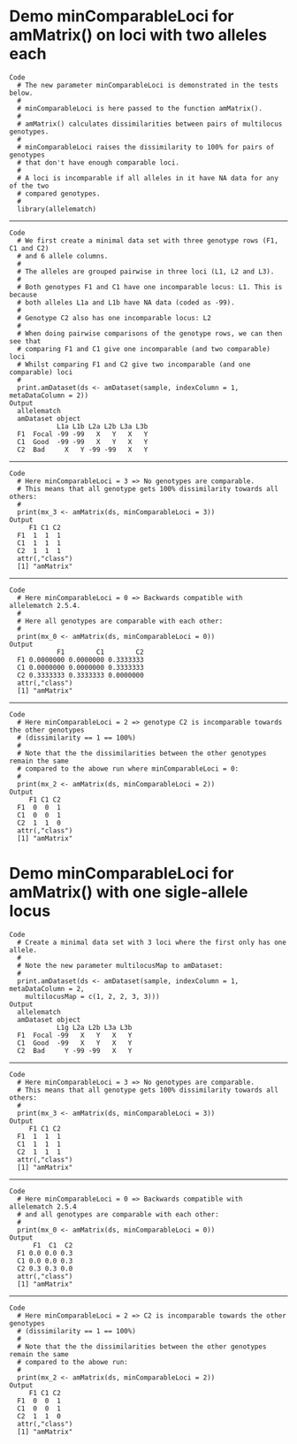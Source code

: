 # Demo minComparableLoci for amMatrix() on loci with two alleles each

    Code
      # The new parameter minComparableLoci is demonstrated in the tests below.
      #  
      # minComparableLoci is here passed to the function amMatrix().
      #  
      # amMatrix() calculates dissimilarities between pairs of multilocus genotypes.
      #  
      # minComparableLoci raises the dissimilarity to 100% for pairs of genotypes 
      # that don't have enough comparable loci.
      #  
      # A loci is incomparable if all alleles in it have NA data for any of the two
      # compared genotypes.
      #  
      library(allelematch)

---

    Code
      # We first create a minimal data set with three genotype rows (F1, C1 and C2)
      # and 6 allele columns.
      #  
      # The alleles are grouped pairwise in three loci (L1, L2 and L3).
      #  
      # Both genotypes F1 and C1 have one incomparable locus: L1. This is because 
      # both alleles L1a and L1b have NA data (coded as -99).
      #  
      # Genotype C2 also has one incomparable locus: L2
      #  
      # When doing pairwise comparisons of the genotype rows, we can then see that
      # comparing F1 and C1 give one incomparable (and two comparable) loci
      # Whilst comparing F1 and C2 give two incomparable (and one comparable) loci
      #  
      print.amDataset(ds <- amDataset(sample, indexColumn = 1, metaDataColumn = 2))
    Output
      allelematch
      amDataset object
                L1a L1b L2a L2b L3a L3b
      F1  Focal -99 -99   X   Y   X   Y
      C1  Good  -99 -99   X   Y   X   Y
      C2  Bad     X   Y -99 -99   X   Y

---

    Code
      # Here minComparableLoci = 3 => No genotypes are comparable.
      # This means that all genotype gets 100% dissimilarity towards all others:
      #  
      print(mx_3 <- amMatrix(ds, minComparableLoci = 3))
    Output
         F1 C1 C2
      F1  1  1  1
      C1  1  1  1
      C2  1  1  1
      attr(,"class")
      [1] "amMatrix"

---

    Code
      # Here minComparableLoci = 0 => Backwards compatible with allelematch 2.5.4.
      #  
      # Here all genotypes are comparable with each other:
      #  
      print(mx_0 <- amMatrix(ds, minComparableLoci = 0))
    Output
                F1        C1        C2
      F1 0.0000000 0.0000000 0.3333333
      C1 0.0000000 0.0000000 0.3333333
      C2 0.3333333 0.3333333 0.0000000
      attr(,"class")
      [1] "amMatrix"

---

    Code
      # Here minComparableLoci = 2 => genotype C2 is incomparable towards the other genotypes
      # (dissimilarity == 1 == 100%)
      #  
      # Note that the the dissimilarities between the other genotypes remain the same
      # compared to the abowe run where minComparableLoci = 0:
      #  
      print(mx_2 <- amMatrix(ds, minComparableLoci = 2))
    Output
         F1 C1 C2
      F1  0  0  1
      C1  0  0  1
      C2  1  1  0
      attr(,"class")
      [1] "amMatrix"

# Demo minComparableLoci for amMatrix() with one sigle-allele locus

    Code
      # Create a minimal data set with 3 loci where the first only has one allele.
      #  
      # Note the new parameter multilocusMap to amDataset:
      #  
      print.amDataset(ds <- amDataset(sample, indexColumn = 1, metaDataColumn = 2,
        multilocusMap = c(1, 2, 2, 3, 3)))
    Output
      allelematch
      amDataset object
                L1g L2a L2b L3a L3b
      F1  Focal -99   X   Y   X   Y
      C1  Good  -99   X   Y   X   Y
      C2  Bad     Y -99 -99   X   Y

---

    Code
      # Here minComparableLoci = 3 => No genotypes are comparable.
      # This means that all genotype gets 100% dissimilarity towards all others:
      #  
      print(mx_3 <- amMatrix(ds, minComparableLoci = 3))
    Output
         F1 C1 C2
      F1  1  1  1
      C1  1  1  1
      C2  1  1  1
      attr(,"class")
      [1] "amMatrix"

---

    Code
      # Here minComparableLoci = 0 => Backwards compatible with allelematch 2.5.4
      # and all genotypes are comparable with each other:
      #  
      print(mx_0 <- amMatrix(ds, minComparableLoci = 0))
    Output
          F1  C1  C2
      F1 0.0 0.0 0.3
      C1 0.0 0.0 0.3
      C2 0.3 0.3 0.0
      attr(,"class")
      [1] "amMatrix"

---

    Code
      # Here minComparableLoci = 2 => C2 is incomparable towards the other genotypes
      # (dissimilarity == 1 == 100%)
      #  
      # Note that the the dissimilarities between the other genotypes remain the same
      # compared to the abowe run:
      #  
      print(mx_2 <- amMatrix(ds, minComparableLoci = 2))
    Output
         F1 C1 C2
      F1  0  0  1
      C1  0  0  1
      C2  1  1  0
      attr(,"class")
      [1] "amMatrix"

